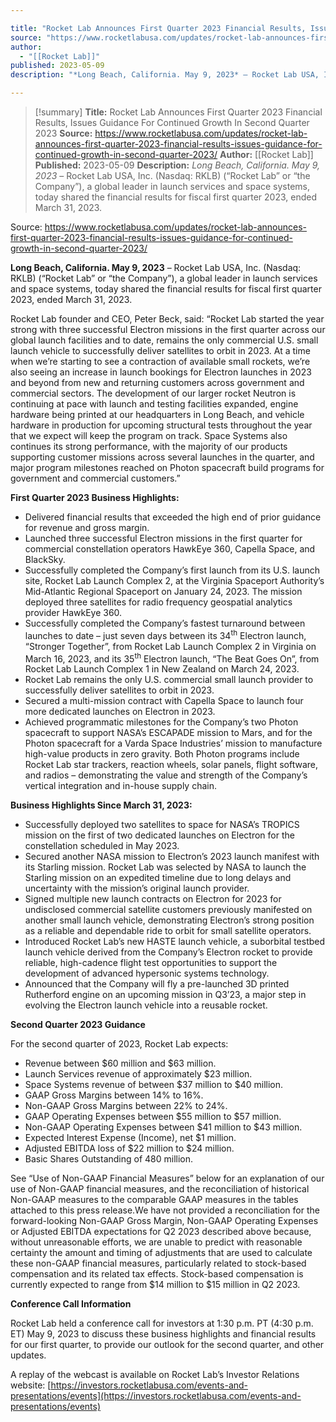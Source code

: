 ```yaml
---

title: "Rocket Lab Announces First Quarter 2023 Financial Results, Issues Guidance For Continued Growth In Second Quarter 2023 "
source: "https://www.rocketlabusa.com/updates/rocket-lab-announces-first-quarter-2023-financial-results-issues-guidance-for-continued-growth-in-second-quarter-2023/"
author:
  - "[[Rocket Lab]]"
published: 2023-05-09
description: "*Long Beach, California. May 9, 2023* – Rocket Lab USA, Inc. (Nasdaq: RKLB) (“Rocket Lab” or “the Company”), a global leader in launch services and space systems, today shared the financial results for fiscal first quarter 2023, ended March 31, 2023."

---
```

>[!summary]
**Title:** Rocket Lab Announces First Quarter 2023 Financial Results, Issues Guidance For Continued Growth In Second Quarter 2023 
**Source:** https://www.rocketlabusa.com/updates/rocket-lab-announces-first-quarter-2023-financial-results-issues-guidance-for-continued-growth-in-second-quarter-2023/
**Author:** [[Rocket Lab]]
**Published:** 2023-05-09
**Description:** *Long Beach, California. May 9, 2023* – Rocket Lab USA, Inc. (Nasdaq: RKLB) (“Rocket Lab” or “the Company”), a global leader in launch services and space systems, today shared the financial results for fiscal first quarter 2023, ended March 31, 2023.

Source: https://www.rocketlabusa.com/updates/rocket-lab-announces-first-quarter-2023-financial-results-issues-guidance-for-continued-growth-in-second-quarter-2023/

**Long Beach, California. May 9, 2023** – Rocket Lab USA, Inc. (Nasdaq: RKLB) (“Rocket Lab” or “the Company”), a global leader in launch services and space systems, today shared the financial results for fiscal first quarter 2023, ended March 31, 2023.

Rocket Lab founder and CEO, Peter Beck, said: “Rocket Lab started the year strong with three successful Electron missions in the first quarter across our global launch facilities and to date, remains the only commercial U.S. small launch vehicle to successfully deliver satellites to orbit in 2023. At a time when we’re starting to see a contraction of available small rockets, we’re also seeing an increase in launch bookings for Electron launches in 2023 and beyond from new and returning customers across government and commercial sectors. The development of our larger rocket Neutron is continuing at pace with launch and testing facilities expanded, engine hardware being printed at our headquarters in Long Beach, and vehicle hardware in production for upcoming structural tests throughout the year that we expect will keep the program on track. Space Systems also continues its strong performance, with the majority of our products supporting customer missions across several launches in the quarter, and major program milestones reached on Photon spacecraft build programs for government and commercial customers.”

**First Quarter 2023 Business Highlights:**

- Delivered financial results that exceeded the high end of prior guidance for revenue and gross margin.
- Launched three successful Electron missions in the first quarter for commercial constellation operators HawkEye 360, Capella Space, and BlackSky.
- Successfully completed the Company’s first launch from its U.S. launch site, Rocket Lab Launch Complex 2, at the Virginia Spaceport Authority’s Mid-Atlantic Regional Spaceport on January 24, 2023. The mission deployed three satellites for radio frequency geospatial analytics provider HawkEye 360.
- Successfully completed the Company’s fastest turnaround between launches to date – just seven days between its 34<sup>th</sup> Electron launch, “Stronger Together”, from Rocket Lab Launch Complex 2 in Virginia on March 16, 2023, and its 35<sup>th</sup> Electron launch, “The Beat Goes On”, from Rocket Lab Launch Complex 1 in New Zealand on March 24, 2023.
- Rocket Lab remains the only U.S. commercial small launch provider to successfully deliver satellites to orbit in 2023.
- Secured a multi-mission contract with Capella Space to launch four more dedicated launches on Electron in 2023.
- Achieved programmatic milestones for the Company’s two Photon spacecraft to support NASA’s ESCAPADE mission to Mars, and for the Photon spacecraft for a Varda Space Industries’ mission to manufacture high-value products in zero gravity. Both Photon programs include Rocket Lab star trackers, reaction wheels, solar panels, flight software, and radios – demonstrating the value and strength of the Company’s vertical integration and in-house supply chain.

**Business Highlights Since March 31, 2023:**

- Successfully deployed two satellites to space for NASA’s TROPICS mission on the first of two dedicated launches on Electron for the constellation scheduled in May 2023.
- Secured another NASA mission to Electron’s 2023 launch manifest with its Starling mission. Rocket Lab was selected by NASA to launch the Starling mission on an expedited timeline due to long delays and uncertainty with the mission’s original launch provider.
- Signed multiple new launch contracts on Electron for 2023 for undisclosed commercial satellite customers previously manifested on another small launch vehicle, demonstrating Electron’s strong position as a reliable and dependable ride to orbit for small satellite operators.
- Introduced Rocket Lab’s new HASTE launch vehicle, a suborbital testbed launch vehicle derived from the Company’s Electron rocket to provide reliable, high-cadence flight test opportunities to support the development of advanced hypersonic systems technology.
- Announced that the Company will fly a pre-launched 3D printed Rutherford engine on an upcoming mission in Q3’23, a major step in evolving the Electron launch vehicle into a reusable rocket.

**Second Quarter 2023 Guidance**

For the second quarter of 2023, Rocket Lab expects:

- Revenue between $60 million and $63 million.
- Launch Services revenue of approximately $23 million.
- Space Systems revenue of between $37 million to $40 million.
- GAAP Gross Margins between 14% to 16%.
- Non-GAAP Gross Margins between 22% to 24%.
- GAAP Operating Expenses between $55 million to $57 million.
- Non-GAAP Operating Expenses between $41 million to $43 million.
- Expected Interest Expense (Income), net $1 million.
- Adjusted EBITDA loss of $22 million to $24 million.
- Basic Shares Outstanding of 480 million.

See “Use of Non-GAAP Financial Measures” below for an explanation of our use of Non-GAAP financial measures, and the reconciliation of historical Non-GAAP measures to the comparable GAAP measures in the tables attached to this press release.We have not provided a reconciliation for the forward-looking Non-GAAP Gross Margin, Non-GAAP Operating Expenses or Adjusted EBITDA expectations for Q2 2023 described above because, without unreasonable efforts, we are unable to predict with reasonable certainty the amount and timing of adjustments that are used to calculate these non-GAAP financial measures, particularly related to stock-based compensation and its related tax effects. Stock-based compensation is currently expected to range from $14 million to $15 million in Q2 2023.

**Conference Call Information**

Rocket Lab held a conference call for investors at 1:30 p.m. PT (4:30 p.m. ET) May 9, 2023 to discuss these business highlights and financial results for our first quarter, to provide our outlook for the second quarter, and other updates.

A replay of the webcast is available on Rocket Lab’s Investor Relations website: [https://investors.rocketlabusa.com/events-and-presentations/events](https://investors.rocketlabusa.com/events-and-presentations/events)